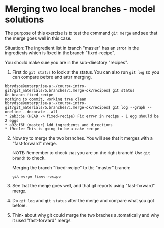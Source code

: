 # Merging two local branches - model solutions

The purpose of this exercise is to test the command `git merge` and see that the merge goes well in this case. 

Situation: The ingredient list in branch "master" has an error in the ingredients which is fixed in the branch "fixed-recipe".

You should make sure you are in the sub-directory "recipes". 

1. First do `git status` to look at the status. You can also run `git log` so you can compare before and after merging. 

```shell
bbrydsoe@enterprise-a:~/course-intro-git/git_materials/5.branches/1.merge-ok/recipes$ git status
On branch fixed-recipe
nothing to commit, working tree clean
bbrydsoe@enterprise-a:~/course-intro-git/git_materials/5.branches/1.merge-ok/recipes$ git log --graph --oneline --decorate --all
* 2ab3c6e (HEAD -> fixed-recipe) Fix error in recipe - 1 egg should be 2 eggs
* a92cf6f (master) Add ingredients and directions
* f9cc1ee This is going to be a cake recipe
```

2. Now try to merge the two branches. You will see that it merges with a "fast-forward" merge. 

   NOTE: Remember to check that you are on the right branch! Use `git branch` to check. 

   Merging the branch "fixed-recipe" to the "master" branch: 

   ```
   git merge fixed-recipe
   ```

3. See that the merge goes well, and that git reports using "fast-forward" merge. 

4. Do `git log` and `git status` after the merge and compare what you got before.

5. Think about why git could merge the two braches automatically and why it used "fast-forward" merge. 

